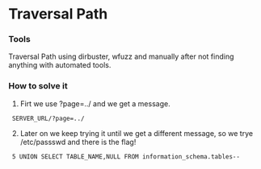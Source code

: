 # Traversal Path 

### Tools
Traversal Path using dirbuster, wfuzz and manually after not finding anything with automated tools.

### How to solve it

1. Firt we use ?page=../ and we get a message.
```
 SERVER_URL/?page=../
```
2. Later on we keep trying it until we get a different message, so we trye /etc/passswd and there is the flag! 
```
 5 UNION SELECT TABLE_NAME,NULL FROM information_schema.tables--
```
